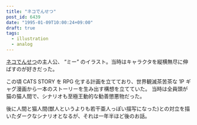 ```yaml
---
title: "ネコでんせつ"
post_id: 6439
date: "1995-01-09T10:00:24+09:00"
draft: true
tags:
  - illustration
  - analog
---
```



[ネコでんせつ](https://danmaq.com/cats_story)の主人公、 “ミー” のイラスト。当時はキャラクタを縦横無尽に伸ばすのが好きだった。

この頃 CATS STORY を RPG 化する計画を立てており、世界観滅茶苦茶な 1P ギャグ漫画から一本のストーリーを生み出す構想を立てていた。
当時は全員頭が猫の猫人間で、シナリオも至極王動的な勧善懲悪物だった。

後に人間と猫人間(獣人というよりも若干亜人っぽい描写になった)との対立を描いたダークなシナリオとなるが、それは一年半ほど後のお話。
